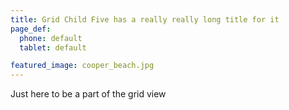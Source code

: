 ```yaml
---
title: Grid Child Five has a really really long title for it
page_def:
  phone: default
  tablet: default

featured_image: cooper_beach.jpg
---
```


Just here to be a part of the grid view

